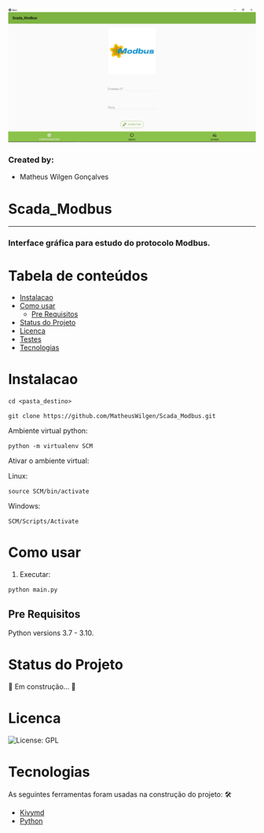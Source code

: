 ![Logo UFSC](/imgs/Logo.png)

### Created by:
- Matheus Wilgen Gonçalves

# Scada_Modbus
---
### Interface gráfica para estudo do protocolo Modbus.

Tabela de conteúdos
===================
<!--ts-->
   * [Instalacao](#instalacao)
   * [Como usar](#como-usar)
      * [Pre Requisitos](#pre-requisitos)
   * [Status do Projeto](#status-do-projeto)
   * [Licenca](#licenca)
   * [Testes](#testes)
   * [Tecnologias](#tecnologias)
<!--te-->

Instalacao
==========

```
cd <pasta_destino>
```
```
git clone https://github.com/MatheusWilgen/Scada_Modbus.git
```

Ambiente virtual python:

```
python -m virtualenv SCM
```

Ativar o ambiente virtual:

Linux:
```
source SCM/bin/activate
```
Windows:
```
SCM/Scripts/Activate
```

Como usar
=========

1. Executar:

```
python main.py
```

Pre Requisitos
--------------
Python versions 3.7 - 3.10.


Status do Projeto
=================

🚀 Em construção...  🚧

Licenca
=======

![License: GPL](https://img.shields.io/badge/license-GPL-blue)

Tecnologias
===========

As seguintes ferramentas foram usadas na construção do projeto:
🛠 
- [Kivymd](https://kivymd.readthedocs.io/en/latest/)
- [Python](https://www.python.org/)
